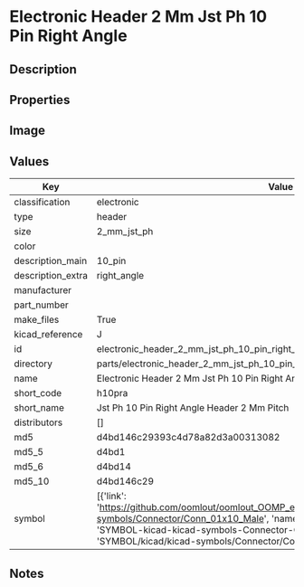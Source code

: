 # Electronic Header 2 Mm Jst Ph 10 Pin Right Angle

## Description

## Properties


## Image


## Values

| Key | Value |
| --- | --- |
| classification | electronic |
| type | header |
| size | 2_mm_jst_ph |
| color |  |
| description_main | 10_pin |
| description_extra | right_angle |
| manufacturer |  |
| part_number |  |
| make_files | True |
| kicad_reference | J |
| id | electronic_header_2_mm_jst_ph_10_pin_right_angle |
| directory | parts/electronic_header_2_mm_jst_ph_10_pin_right_angle |
| name | Electronic Header 2 Mm Jst Ph 10 Pin Right Angle |
| short_code | h10pra |
| short_name | Jst Ph 10 Pin Right Angle Header 2 Mm Pitch |
| distributors | [] |
| md5 | d4bd146c29393c4d78a82d3a00313082 |
| md5_5 | d4bd1 |
| md5_6 | d4bd14 |
| md5_10 | d4bd146c29 |
| symbol | [{'link': 'https://github.com/oomlout/oomlout_OOMP_eda_V2/tree/main/SYMBOL/kicad/kicad-symbols/Connector/Conn_01x10_Male', 'name': 'Connector : Conn_01x10_Male', 'id': 'SYMBOL-kicad-kicad-symbols-Connector-Conn_01x10_Male', 'directory': 'SYMBOL/kicad/kicad-symbols/Connector/Conn_01x10_Male/'}] |

## Notes

